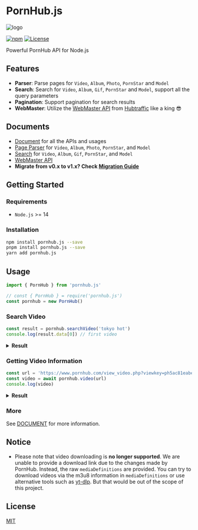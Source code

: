 # PornHub.js
![logo](images/logo.png)

[![npm](https://img.shields.io/npm/v/pornhub.js.svg)](https://www.npmjs.com/package/pornhub.js)
[![License](https://img.shields.io/badge/license-MIT-blue.svg)](/LICENSE)

Powerful PornHub API for Node.js

## Features
* **Parser**: Parse pages for `Video`, `Album`, `Photo`, `PornStar` and `Model`
* **Search**: Search for `Video`, `Album`, `Gif`, `PornStar` and `Model`, support all the query parameters
* **Pagination**: Support pagination for search results
* **WebMaster**: Utilize the [WebMaster API](/doc/WebMaster.md) from [Hubtraffic](https://www.hubtraffic.com) like a king :sunglasses:

## Documents
* [Document](/doc/DOCUMENT.md) for all the APIs and usages
* [Page Parser](/doc/Page.md) for `Video`, `Album`, `Photo`, `PornStar`, and `Model`
* [Search](/doc/Search.md) for `Video`, `Album`, `Gif`, `PornStar`, and `Model`
* [WebMaster API](/doc/WebMaster.md)
* **Migrate from v0.x to v1.x? Check [Migration Guide](/doc/MIGRATE.md)**
## Getting Started

### Requirements

* `Node.js` >= 14

### Installation

```bash
npm install pornhub.js --save
pnpm install pornhub.js --save
yarn add pornhub.js
```

## Usage

```js
import { PornHub } from 'pornhub.js'

// const { PornHub } = require('pornhub.js')
const pornhub = new PornHub()
```

### Search Video
```js
const result = pornhub.searchVideo('tokyo hot')
console.log(result.data[0]) // first video
```

<details>
  <summary><b>Result</b></summary>

```json5
{
  "title": "Japanese Tokyo Hot",
  "url": "https://www.pornhub.com/view_video.php?viewkey=***",
  "views": "14M",
  "duration": "14:24",
  "hd": true,
  "premium": false,
  "freePremium": false,
  "preview": "https://ci.phncdn.com/videos/***.jpg"
}
```
</details>


### Getting Video Information

```js
const url = 'https://www.pornhub.com/view_video.php?viewkey=ph5ac81eabe203d'
const video = await pornhub.video(url)
console.log(video)
```

<details>
  <summary><b>Result</b></summary>

```json5
{
  "title": "Japanese Tokyo Hot",
  "views": 49517,
  "duration": 1922,
  "durationFormatted": "32:02",
  "vote": { "up": 64, "down": 14, "total": 78, "rating": 0.82 },
  "premium": false,
  "thumb": "data:image/gif...",
  "provider": { "username": "wowgirls", "url": "/users/wowgirls" },
  "tags": ["hardcore", "hentai", "memes"],
  "categories": ["HD-Porn", "SFW"],
  "pornstars": ["pig"],
  "mediaDefinitions": [
    {
      "defaultQuality": true,
      "format": "hls",
      "quality": 720,
      "videoUrl": "https://cv.phncdn.com/videos/.../720P_1500K_.m3u8?validfrom=...&validto=...&rate=...&burst=...&ip=...&ipa=...&hash=..."
    },
    {
      "defaultQuality": false,
      "format": "hls",
      "quality": [1080, 720, 480, 240],
      "videoUrl": "https://cv.phncdn.com/videos/.../480P_600K_.m3u8?validfrom=...&validto=...&rate=...&burst=...&ip=...&ipa=...&hash=..."
    },
    {
      "defaultQuality": false,
      "format": "hls",
      "quality": 240,
      "videoUrl": "https://cv.phncdn.com/videos/.../240P_400K_.m3u8?validfrom=...&validto=...&rate=...&burst=...&ip=...&ipa=...&hash=...",
      "remote": true
    }
  ]
}
```
</details>

### More
See [DOCUMENT](/doc/DOCUMENT.md) for more information.

## Notice
* Please note that video downloading is **no longer supported**. We are unable to provide a download link due to the changes made by PornHub. Instead, the raw `mediaDefinitions` are provided. You can try to download videos via the m3u8 information in `mediaDefinitions` or use alternative tools such as [yt-dlp](https://github.com/yt-dlp/yt-dlp). But that would be out of the scope of this project.

## License
[MIT](LICENSE)
